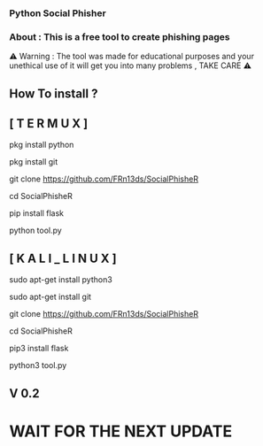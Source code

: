 ### Python Social Phisher 
### About : This is a free tool to create phishing pages 
⚠ Warning : The tool was made for educational purposes and your unethical use of it will get you into many problems , TAKE CARE ⚠
## How To install ?
## [ T E R M U X ]

pkg install python

pkg install git

git clone https://github.com/FRn13ds/SocialPhisheR

cd SocialPhisheR

pip install flask

python tool.py

## [ K A L I _ L I N U X ]

sudo apt-get install python3

sudo apt-get install git

git clone https://github.com/FRn13ds/SocialPhisheR

cd SocialPhisheR

pip3 install flask

python3 tool.py
## V 0.2 

# WAIT FOR THE NEXT UPDATE 
